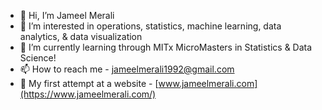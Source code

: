 - 👋 Hi, I’m Jameel Merali
- 👀 I’m interested in operations, statistics, machine learning, data analytics, & data visualization 
- 🌱 I’m currently learning through MITx MicroMasters in Statistics & Data Science! 
- 📫 How to reach me - jameelmerali1992@gmail.com
- 🤠 My first attempt at a website - [www.jameelmerali.com](https://www.jameelmerali.com/)
